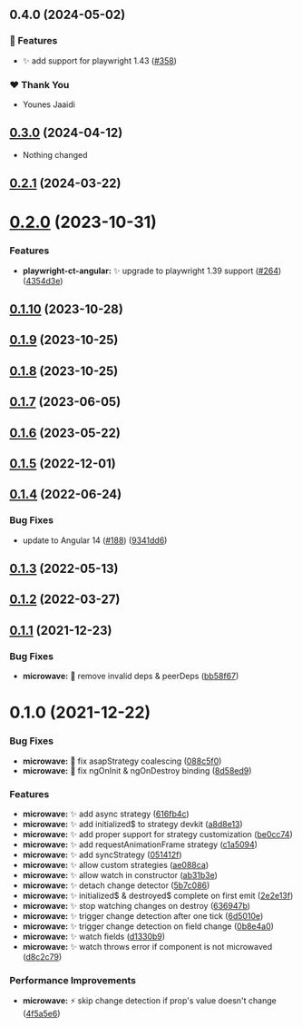 ## 0.4.0 (2024-05-02)


### 🚀 Features

- ✨ add support for playwright 1.43 ([#358](https://github.com/jscutlery/devkit/pull/358))


### ❤️  Thank You

- Younes Jaaidi

## [0.3.0](https://github.com/jscutlery/devkit/compare/microwave-0.2.1...microwave-0.3.0) (2024-04-12)

- Nothing changed

## [0.2.1](https://github.com/jscutlery/devkit/compare/microwave-0.2.0...microwave-0.2.1) (2024-03-22)

# [0.2.0](https://github.com/jscutlery/devkit/compare/microwave-0.1.10...microwave-0.2.0) (2023-10-31)

### Features

- **playwright-ct-angular:** ✨ upgrade to playwright 1.39
  support ([#264](https://github.com/jscutlery/devkit/issues/264)) ([4354d3e](https://github.com/jscutlery/devkit/commit/4354d3e1fd076aebf524dfcc3e656d984820288c))

## [0.1.10](https://github.com/jscutlery/devkit/compare/microwave-0.1.9...microwave-0.1.10) (2023-10-28)

## [0.1.9](https://github.com/jscutlery/devkit/compare/microwave-0.1.8...microwave-0.1.9) (2023-10-25)

## [0.1.8](https://github.com/jscutlery/devkit/compare/microwave-0.1.7...microwave-0.1.8) (2023-10-25)

## [0.1.7](https://github.com/jscutlery/devkit/compare/microwave-0.1.6...microwave-0.1.7) (2023-06-05)

## [0.1.6](https://github.com/jscutlery/devkit/compare/microwave-0.1.5...microwave-0.1.6) (2023-05-22)

## [0.1.5](https://github.com/jscutlery/devkit/compare/microwave-0.1.4...microwave-0.1.5) (2022-12-01)

## [0.1.4](https://github.com/jscutlery/devkit/compare/microwave-0.1.3...microwave-0.1.4) (2022-06-24)

### Bug Fixes

- update to Angular
  14 ([#188](https://github.com/jscutlery/devkit/issues/188)) ([9341dd6](https://github.com/jscutlery/devkit/commit/9341dd6df516d1c8e6995c8be3ba1589a6effcd5))

## [0.1.3](https://github.com/jscutlery/devkit/compare/microwave-0.1.2...microwave-0.1.3) (2022-05-13)

## [0.1.2](https://github.com/jscutlery/devkit/compare/microwave-0.1.1...microwave-0.1.2) (2022-03-27)

## [0.1.1](https://github.com/jscutlery/devkit/compare/microwave-0.1.0...microwave-0.1.1) (2021-12-23)

### Bug Fixes

- **microwave:** 🐞 remove invalid deps &
  peerDeps ([bb58f67](https://github.com/jscutlery/devkit/commit/bb58f67cce541d5a52662ba83ad4eb74eeb7b4ad))

# 0.1.0 (2021-12-22)

### Bug Fixes

- **microwave:** 🐞 fix asapStrategy
  coalescing ([088c5f0](https://github.com/jscutlery/devkit/commit/088c5f0caa06a314fcf4a753d802b9c6f55a7467))
- **microwave:** 🐞 fix ngOnInit & ngOnDestroy
  binding ([8d58ed9](https://github.com/jscutlery/devkit/commit/8d58ed95895a03e6e019f24971bb9a9e27a2c896))

### Features

- **microwave:** ✨ add async
  strategy ([616fb4c](https://github.com/jscutlery/devkit/commit/616fb4c004a8b773d9ff415a6494f6a671763b7d))
- **microwave:** ✨ add initialized$ to strategy
  devkit ([a8d8e13](https://github.com/jscutlery/devkit/commit/a8d8e133bc8b822b18aa8935c25d2aa77a8c78b1))
- **microwave:** ✨ add proper support for strategy
  customization ([be0cc74](https://github.com/jscutlery/devkit/commit/be0cc74a077422da30800a08668381c2cabdaed6))
- **microwave:** ✨ add requestAnimationFrame
  strategy ([c1a5094](https://github.com/jscutlery/devkit/commit/c1a5094234baad6a52afe98ec0312b3217388843))
- **microwave:** ✨ add
  syncStrategy ([051412f](https://github.com/jscutlery/devkit/commit/051412f936f3244c747e5350539601f78a4570ba))
- **microwave:** ✨ allow custom
  strategies ([ae088ca](https://github.com/jscutlery/devkit/commit/ae088ca424a1cf0ecc4c9dbde95ce8ce68753aa9))
- **microwave:** ✨ allow watch in
  constructor ([ab31b3e](https://github.com/jscutlery/devkit/commit/ab31b3efb7a83ba6545c729ad707ba447a9cd773))
- **microwave:** ✨ detach change
  detector ([5b7c086](https://github.com/jscutlery/devkit/commit/5b7c086cbb697f406e8ce7d5645ba01e6cef4f66))
- **microwave:** ✨ initialized$ & destroyed$ complete on first
  emit ([2e2e13f](https://github.com/jscutlery/devkit/commit/2e2e13f9f455db57b563c39df788ef90dafc67b2))
- **microwave:** ✨ stop watching changes on
  destroy ([636947b](https://github.com/jscutlery/devkit/commit/636947bd99eb7f2acd75ce2d143ada2109929a29))
- **microwave:** ✨ trigger change detection after one
  tick ([6d5010e](https://github.com/jscutlery/devkit/commit/6d5010edf1ff369d2bd407a69c41c14998d0fe9d))
- **microwave:** ✨ trigger change detection on field
  change ([0b8e4a0](https://github.com/jscutlery/devkit/commit/0b8e4a0c23bd864c37aa7460424acb37e97c31a7))
- **microwave:** ✨ watch
  fields ([d1330b9](https://github.com/jscutlery/devkit/commit/d1330b904fe1453bb2cbaa7be799447e14791653))
- **microwave:** ✨ watch throws error if component is not
  microwaved ([d8c2c79](https://github.com/jscutlery/devkit/commit/d8c2c795d2ff350b85728b5ba5fd53342e65f2f0))

### Performance Improvements

- **microwave:** ⚡️ skip change detection if prop's value doesn't
  change ([4f5a5e6](https://github.com/jscutlery/devkit/commit/4f5a5e69e27767e32296b6a58c81cb66020a3d20))

